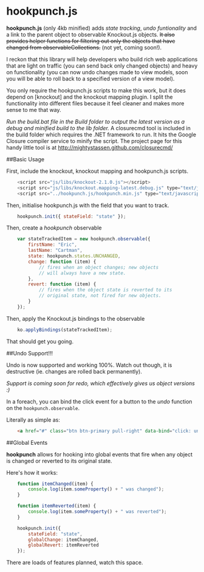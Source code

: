 hookpunch.js
============

**hookpunch.js** (only 4kb minified) adds *state tracking*, *undo funtionality* and a link to the parent object to observable Knockout.js objects. ~~It also provides helper functions for filtering out only the objects that have changed from observableCollections.~~ (not yet, coming soon!).

I reckon that this library will help developers who build rich web applications that are light on traffic (you can send back only changed objects) and heavy on functionality (you can now undo changes made to view models, soon you will be able to roll back to a specified version of a view model).

You only require the hookpunch.js scripts to make this work, but it does depend on [knockout] and the knockout mapping plugin. I split the functionality into different files because it feel cleaner and makes more sense to me that way. 

*Run the build.bat file in the Build folder to output the latest version as a debug and minified build to the lib folder.* A closurecmd tool is included in the build folder which requires the .NET framework to run. It hits the Google Closure compiler service to minify the script. The project page for this handy little tool is at http://mightystassen.github.com/closurecmd/

##Basic Usage

First, include the knockout, knockout mapping and hookpunch.js scripts.

```js
	<script src="js/libs/knockout-2.1.0.js"></script>
	<script src="js/libs/knockout.mapping-latest.debug.js" type="text/javascript"></script>
    <script src="../hookpunch.js/hookpunch.min.js" type="text/javascript"></script>
```

Then, initialise hookpunch.js with the field that you want to track.

```js
	hookpunch.init({ stateField: "state" });
```

Then, create a *hookpunch* observable

```js
	var stateTrackedItem = new hookpunch.observable({
        firstName: "Eric",
        lastName: "Cartman",
        state: hookpunch.states.UNCHANGED,
        change: function (item) {
            // fires when an object changes; new objects 
			// will always have a new state.
        },
        revert: function (item) {
			// fires when the object state is reverted to its 
			// original state, not fired for new objects.
        }
    });
```
Then, apply the Knockout.js bindings to the observable

```js
	ko.applyBindings(stateTrackedItem);
```

That should get you going.

##Undo Support!!!

Undo is now supported and working 100%. Watch out though, it is destructive (ie. changes are rolled back permanently).

*Support is coming soon for redo, which effectively gives us object versions :)*

In a foreach, you can bind the click event for a button to the *undo* function on the `hookpunch.observable`. 

Literally as simple as:

```html
	<a href="#" class="btn btn-primary pull-right" data-bind="click: undo">
```

##Global Events

**hookpunch** allows for hooking into global events that fire when any object is changed or reverted to its original state. 

Here's how it works:

```js
    function itemChanged(item) {
        console.log(item.someProperty() + " was changed");
    }

    function itemReverted(item) {
        console.log(item.someProperty() + " was reverted");
    }

    hookpunch.init({ 
		stateField: "state", 
		globalChange: itemChanged, 
		globalRevert: itemReverted 
	});
```

There are loads of features planned, watch this space.